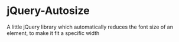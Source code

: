 jQuery-Autosize
===============

A little jQuery library which automatically reduces the font size of an element, to make it fit a specific width